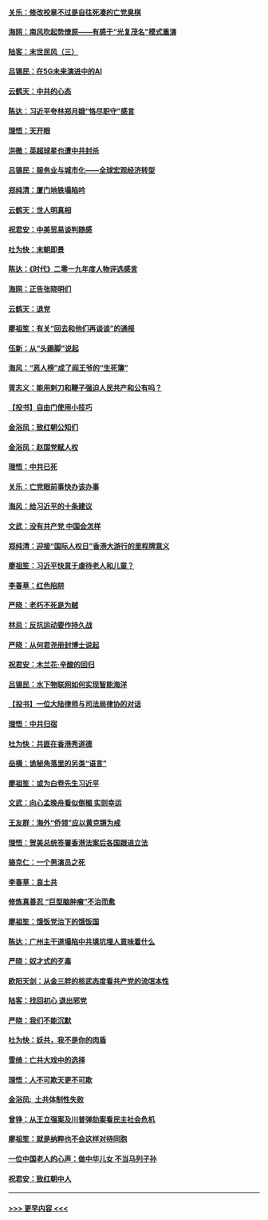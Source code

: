 #### [关乐：修改校章不过是自往死凑的亡党臭棋](../pages/nsc993/n11735097.md?t=12210911) 
#### [海网：南风吹起势燎原——有感于“光复茂名”模式重演](../pages/nsc993/n11732308.md?t=12210911) 
#### [陆客：末世民风（三）](../pages/nsc993/n11732211.md?t=12210911) 
#### [吕锡民：在5G未来演进中的AI](../pages/nsc993/n11730010.md?t=12210911) 
#### [云鹤天：中共的心态](../pages/nsc993/n11729906.md?t=12210911) 
#### [陈达：习近平夸林郑月娥“恪尽职守”感言](../pages/nsc993/n11729881.md?t=12210911) 
#### [理悟：天开眼](../pages/nsc993/n11729699.md?t=12210911) 
#### [洪微：英超球星也遭中共封杀](../pages/nsc993/n11727243.md?t=12210911) 
#### [吕锡民：服务业与城市化——全球宏观经济转型](../pages/nsc993/n11725845.md?t=12210911) 
#### [郑纯清：厦门地铁塌陷吟](../pages/nsc993/n11725813.md?t=12210911) 
#### [云鹤天：世人明真相](../pages/nsc993/n11725621.md?t=12210911) 
#### [祝君安：中美贸易谈判随感](../pages/nsc993/n11725609.md?t=12210911) 
#### [吐为快：末朝即景](../pages/nsc993/n11723365.md?t=12210911) 
#### [陈达：《时代》二零一九年度人物评选感言](../pages/nsc993/n11723337.md?t=12210911) 
#### [海网：正告张晓明们](../pages/nsc993/n11723228.md?t=12210911) 
#### [云鹤天：退党](../pages/nsc993/n11723056.md?t=12210911) 
#### [廖祖笙：有关“回去和他们再谈谈”的通报](../pages/nsc993/n11722442.md?t=12210911) 
#### [伍新：从“头踢脚”说起](../pages/nsc993/n11722429.md?t=12210911) 
#### [海风：“恶人榜”成了阎王爷的“生死簿”](../pages/nsc993/n11722272.md?t=12210911) 
#### [胥志义：能用剌刀和鞭子强迫人民共产和公有吗？](../pages/nsc993/n11720569.md?t=12210911) 
#### [【投书】自由门使用小技巧](../pages/nsc993/n11720180.md?t=12210911) 
#### [金浴凤：致红朝公知们](../pages/nsc993/n11720563.md?t=12210911) 
#### [金浴凤：赵国党赋人权](../pages/nsc993/n11720533.md?t=12210911) 
#### [理悟：中共已死](../pages/nsc993/n11720233.md?t=12210911) 
#### [关乐：亡党眼前事快办该办事](../pages/nsc993/n11719160.md?t=12210911) 
#### [海风：给习近平的十条建议](../pages/nsc993/n11717616.md?t=12210911) 
#### [文武：没有共产党 中国会怎样](../pages/nsc993/n11717584.md?t=12210911) 
#### [郑纯清：迎接“国际人权日”香港大游行的里程牌意义](../pages/nsc993/n11717417.md?t=12210911) 
#### [廖祖笙：习近平快意于虐待老人和儿童？](../pages/nsc993/n11715313.md?t=12210911) 
#### [李春草：红色陷阱](../pages/nsc993/n11715029.md?t=12210911) 
#### [严晓：老朽不死是为贼](../pages/nsc993/n11712910.md?t=12210911) 
#### [林忌：反抗运动要作持久战](../pages/nsc993/n11712623.md?t=12210911) 
#### [严晓：从何君尧册封博士说起](../pages/nsc993/n11712465.md?t=12210911) 
#### [祝君安：木兰花·辛酸的回归](../pages/nsc993/n11712381.md?t=12210911) 
#### [吕锡民：水下物联网如何实现智能海洋](../pages/nsc993/n11711158.md?t=12210911) 
#### [【投书】一位大陆律师与司法局律协的对话](../pages/nsc993/n11709675.md?t=12210911) 
#### [理悟：中共归宿](../pages/nsc993/n11710059.md?t=12210911) 
#### [吐为快：共匪在香港秀道德](../pages/nsc993/n11709979.md?t=12210911) 
#### [岳横：诡秘角落里的另类“语言”](../pages/nsc993/n11709792.md?t=12210911) 
#### [廖祖笙：或为白卷先生习近平](../pages/nsc993/n11708330.md?t=12210911) 
#### [文武：向心孟晚舟看似倒楣 实则幸运](../pages/nsc993/n11708236.md?t=12210911) 
#### [王友群：海外“侨领”应以黄克锵为戒](../pages/nsc993/n11706176.md?t=12210911) 
#### [理悟：贺美总统签署香港法案后各国跟进立法](../pages/nsc993/n11706853.md?t=12210911) 
#### [骆克仁：一个男演员之死](../pages/nsc993/n11706677.md?t=12210911) 
#### [李春草：哀土共](../pages/nsc993/n11706255.md?t=12210911) 
#### [修炼真善忍 “巨型脑肿瘤”不治而愈](../pages/nsc993/n11705340.md?t=12210911) 
#### [廖祖笙：饿饭党治下的饿饭国](../pages/nsc993/n11705085.md?t=12210911) 
#### [陈达：广州主干道塌陷中共填坑埋人意味着什么](../pages/nsc993/n11705046.md?t=12210911) 
#### [严晓：奴才式的歹毒](../pages/nsc993/n11704826.md?t=12210911) 
#### [欧阳天剑：从金三胖的核武态度看共产党的流氓本性](../pages/nsc993/n11702238.md?t=12210911) 
#### [陆客：找回初心 退出邪党](../pages/nsc993/n11702213.md?t=12210911) 
#### [严晓：我们不能沉默](../pages/nsc993/n11702110.md?t=12210911) 
#### [吐为快：妖共，我不是你的肉盾](../pages/nsc993/n11701366.md?t=12210911) 
#### [雪绮：亡共大戏中的选择](../pages/nsc993/n11699922.md?t=12210911) 
#### [理悟：人不可欺天更不可欺](../pages/nsc993/n11699657.md?t=12210911) 
#### [金浴凤:  土共体制性失败](../pages/nsc993/n11699361.md?t=12210911) 
#### [曾铮：从王立强案及川普弹劾案看民主社会危机](../pages/nsc993/n11699318.md?t=12210911) 
#### [廖祖笙：就是纳粹也不会这样对待同胞](../pages/nsc993/n11697658.md?t=12210911) 
#### [一位中国老人的心声：做中华儿女 不当马列子孙](../pages/nsc993/n11697525.md?t=12210911) 
#### [祝君安：致红朝中人](../pages/nsc993/n11697518.md?t=12210911) 

----
#### [ >>> 更早内容 <<< ](../indexes/nsc993-earlier.md)
